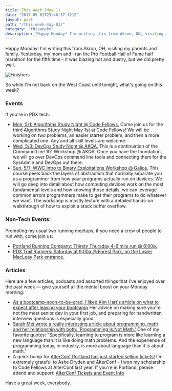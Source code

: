 ```yaml
---
title: This Week (May 1)
date: "2017-05-01T23:46:37.121Z"
layout: post
path: "/this-week-may-01/"
category: "thisweekx"
description: "Happy Monday! I'm writing this from Akron, OH, visiting my parents and family. Yesterday, my mom and I ran the Pro Football Hall of Fame half marathon for the fifth time - it was blazing hot and dustry, but we did pretty well."
---
```


Happy Monday! I'm writing this from Akron, OH, visiting my parents and family. Yesterday, my mom and I ran the Pro Football Hall of Fame half marathon for the fifth time - it was blazing hot and dustry, but we did pretty well.

![Finishers](https://keeley-hammond.github.io/blog/img/akron-finishers.JPG)

So while I'm not back on the West Coast until tonight, what's going on this week?

### Events

If you're in PDX tech:
* [Mon, 5/1: Algorithms Study Night @ Code Fellows.](https://www.meetup.com/Women-Who-Code-Portland/events/238112710/) Come join us for the third Algorithms Study Night May 1st at Code Fellows! We will be working on two problems, an easier starter problem, and then a more complicated one. Any and all skill levels are welcome.
* [Wed, 5/3: DevOps Study Night @ AKQA.](https://www.meetup.com/Women-Who-Code-Portland/events/238581134/) This is a continuation of the Command Line 101 Workshop @ AKQA. Once you have the foundation, we will go over DevOps command line tools and connecting them for the SysAdmin and DevOps out there.  
* [Sun, 5/7: WWC Intro to Binary Exploitations Workshop @ Galios.](https://www.meetup.com/Women-Who-Code-Portland/events/238707215/) This course peels back the layers of abstraction that normally separate you as a programmer from how your programs actually run on devices. We will go deep into detail about how computing devices work on the most fundamental levels and how knowing those details, we can leverage common errors programmers make to get their programs to do whatever we want. The workshop is mostly lecture with a detailed hands-on walkthrough of how to exploit a stack buffer overflow.

### Non-Tech Events: 

Promoting my usual two running meetups; if you need a crew of people to run with, come join us:

* [Portland Running Company: Thirsty Thursday 4-6 mile run @ 6:00p.](https://www.meetup.com/Portland-Running-Co-Weekly-Group-Runs/events/238871360/)
* [PDX Trail Runners: Saturday at 9:00a @ Forest Park, on the Lower MacLeay Park entrance.](https://www.meetup.com/PDX-Trail-Runners/events/237741875/)

### Articles

Here are a few articles, podcasts and assorted things that I’ve enjoyed over the past week — give yourself a little mental boost on your Monday morning:

* [As a bootcamp-soon-to-be-grad, I liked Kim Hart's article on what to expect after leaving your bootcamp](https://dev.to/kim_hart/5-lessons-my-bootcamp-didnt-teach-me) Her advice on making sure you're not the most senior dev in your first job, and preparing for handwritten interview questions is especially good.
* [Sarah Mei wrote a really interesting article about programming, math and her relationship with both: 'Programming Is Not Math.'](http://www.sarahmei.com/blog/2014/07/15/programming-is-not-math/) One of my favorite quotes: "Specifically, learning to program is more like learning a new language than it is like doing math problems. And the experience of programming today, in industry, is more about language than it is about math."
* A quick bump for [AlterConf Portland has just started selling tickets!](https://alterconf.com/conferences/portland-or-2017) I'm extremely grateful to Ashe Dryden and AlterConf - I won my scholarship to Code Fellows at AlterConf last year. If you're in Portland, please attend and support: [AlterConf Tickets and Event Info](https://alterconf.com/conferences/portland-or-2017)


Have a great week, everybody.